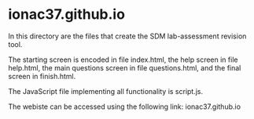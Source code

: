 # ionac37.github.io

In this directory are the files that create the SDM lab-assessment revision tool.

The starting screen is encoded in file index.html, the help screen in file help.html, 
the main questions screen in file questions.html, and the final screen in finish.html.

The JavaScript file implementing all functionality is script.js.

The webiste can be accessed using the following link:
ionac37.github.io
